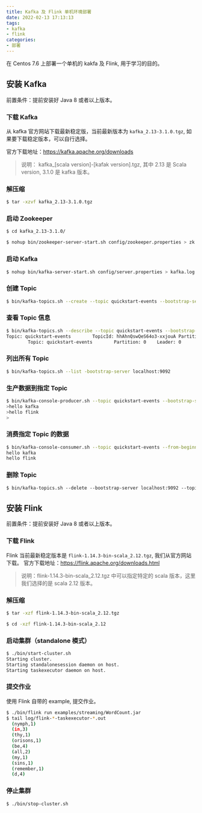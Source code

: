 ```yaml
---
title: Kafka 及 Flink 单机环境部署
date: 2022-02-13 17:13:13
tags:
- kafka
- flink
categories:
- 部署
---
```


在 Centos 7.6 上部署一个单机的 kakfa 及 Flink, 用于学习的目的。

<!-- more -->


## 安装 Kafka

前置条件：提前安装好 Java 8 或者以上版本。

### 下载 Kafka

从 kafka 官方网站下载最新稳定版，当前最新版本为 `kafka_2.13-3.1.0.tgz`, 如果要下载稳定版本，可以自行选择。

官方下载地址：<https://kafka.apache.org/downloads>

> 说明： kafka_[scala version]-[kafak version].tgz, 其中 2.13 是 Scala version, 3.1.0 是 kafka 版本。

### 解压缩
```bash
$ tar -xzvf kafka_2.13-3.1.0.tgz
```

### 启动 Zookeeper

```bash
$ cd kafka_2.13-3.1.0/

$ nohup bin/zookeeper-server-start.sh config/zookeeper.properties > zk.log 2>&1 &
```

### 启动 Kafka

```bash
$ nohup bin/kafka-server-start.sh config/server.properties > kafka.log 2>&1 & 
```

### 创建 Topic

```bash
$ bin/kafka-topics.sh --create --topic quickstart-events --bootstrap-server localhost:9092
```

### 查看 Topic 信息

```bash
$ bin/kafka-topics.sh --describe --topic quickstart-events --bootstrap-server localhost:9092
Topic: quickstart-events        TopicId: hhAhnQswQeS64o3-xxjouA PartitionCount: 1       ReplicationFactor: 1    Configs: segment.bytes=1073741824
        Topic: quickstart-events        Partition: 0    Leader: 0       Replicas: 0     Isr: 0

```

### 列出所有 Topic
```bash
$ bin/kafka-topics.sh --list -bootstrap-server localhost:9092
```

### 生产数据到指定 Topic
```bash
$ bin/kafka-console-producer.sh --topic quickstart-events --bootstrap-server localhost:9092
>hello kafka
>hello flink
>
```

### 消费指定 Topic 的数据
```bash
$ bin/kafka-console-consumer.sh --topic quickstart-events --from-beginning --bootstrap-server localhost:9092
hello kafka
hello flink
```

### 删除 Topic
```bash
$ bin/kafka-topics.sh --delete --bootstrap-server localhost:9092 --topic quickstart-events
```

## 安装 Flink

前置条件：提前安装好 Java 8 或者以上版本。

### 下载 Flink

Flink 当前最新稳定版本是 `flink-1.14.3-bin-scala_2.12.tgz`, 我们从官方网站下载。
官方下载地址：<https://flink.apache.org/downloads.html>

> 说明：flink-1.14.3-bin-scala_2.12.tgz 中可以指定特定的 scala 版本，这里我们选择的是 scala 2.12 版本。

### 解压缩
```bash
$ tar -xzf flink-1.14.3-bin-scala_2.12.tgz 

$ cd -xzf flink-1.14.3-bin-scala_2.12
```

### 启动集群（standalone 模式）
```bash
$ ./bin/start-cluster.sh
Starting cluster.
Starting standalonesession daemon on host.
Starting taskexecutor daemon on host.
```

### 提交作业

使用 Flink 自带的 example, 提交作业。

```bash
$ ./bin/flink run examples/streaming/WordCount.jar
$ tail log/flink-*-taskexecutor-*.out
  (nymph,1)
  (in,3)
  (thy,1)
  (orisons,1)
  (be,4)
  (all,2)
  (my,1)
  (sins,1)
  (remember,1)
  (d,4)
```

### 停止集群

```bash
$ ./bin/stop-cluster.sh
```